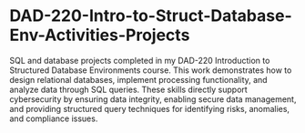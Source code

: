 # DAD-220-Intro-to-Struct-Database-Env-Activities-Projects
SQL and database projects completed in my DAD-220 Introduction to Structured Database Environments course. This work demonstrates how to design relational databases, implement processing functionality, and analyze data through SQL queries. These skills directly support cybersecurity by ensuring data integrity, enabling secure data management, and providing structured query techniques for identifying risks, anomalies, and compliance issues. 
